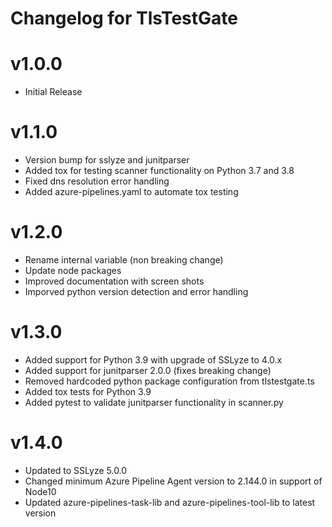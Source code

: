 # Changelog for TlsTestGate

# v1.0.0
- Initial Release

# v1.1.0
- Version bump for sslyze and junitparser
- Added tox for testing scanner functionality on Python 3.7 and 3.8
- Fixed dns resolution error handling
- Added azure-pipelines.yaml to automate tox testing

# v1.2.0
- Rename internal variable (non breaking change)
- Update node packages
- Improved documentation with screen shots
- Imporved python version detection and error handling

# v1.3.0
- Added support for Python 3.9 with upgrade of SSLyze to 4.0.x
- Added support for junitparser 2.0.0 (fixes breaking change)
- Removed hardcoded python package configuration from tlstestgate.ts
- Added tox tests for Python 3.9
- Added pytest to validate junitparser functionality in scanner.py

# v1.4.0
- Updated to SSLyze 5.0.0
- Changed minimum Azure Pipeline Agent version to 2.144.0 in support of Node10
- Updated azure-pipelines-task-lib and azure-pipelines-tool-lib to latest version
